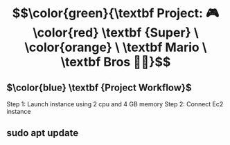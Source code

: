 # $$\color{green}{\textbf Project: 🎮 \color{red} \textbf {Super} \ \color{orange} \ \textbf Mario  \ \textbf Bros 🍄🐢}$$
##  $\color{blue} \textbf {Project  Workflow}$
Step 1: Launch instance using 2 cpu and 4 GB memory
Step 2: Connect Ec2 instance 
## sudo apt update


